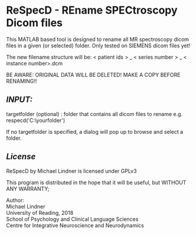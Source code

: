 # ReSpecD -  REname SPECtroscopy Dicom files

This MATLAB based tool is designed to rename all MR spectroscopy dicom files in a given (or selected) folder. Only tested on SIEMENS dicom files yet!


The new filename structure will be:
< patient ids > _ < series number > _ < instance number>.dcm


BE AWARE: ORIGINAL DATA WILL BE DELETED!
MAKE A COPY BEFORE RENAMING!!


## *INPUT:*
targetfolder (optional) : folder that contains all dicom files to rename
e.g. respecd('C:\yourfolder')

If no targetfolder is specified, a dialog will pop up to
browse and select a folder.


## *License*  
ReSpecD by Michael Lindner is licensed under GPLv3

This program is distributed in the hope that it will be useful, but WITHOUT ANY WARRANTY;
  
  
Author:  
Michael Lindner  
University of Reading, 2018  
School of Psychology and Clinical Language Sciences  
Centre for Integrative Neuroscience and Neurodynamics
